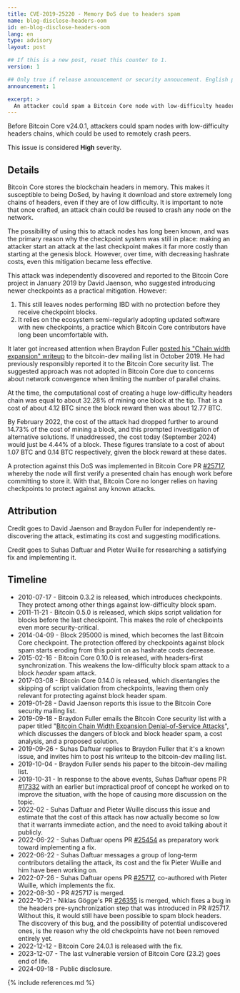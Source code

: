 ```yaml
---
title: CVE-2019-25220 - Memory DoS due to headers spam
name: blog-disclose-headers-oom
id: en-blog-disclose-headers-oom
lang: en
type: advisory
layout: post

## If this is a new post, reset this counter to 1.
version: 1

## Only true if release announcement or security annoucement. English posts only
announcement: 1

excerpt: >
  An attacker could spam a Bitcoin Core node with low-difficulty headers chains, which could be used to remotely crash it.
---
```


Before Bitcoin Core v24.0.1, attackers could spam nodes with low-difficulty headers chains, which
could be used to remotely crash peers.

This issue is considered **High** severity.

## Details

Bitcoin Core stores the blockchain headers in memory. This makes it susceptible to being DoSed, by
having it download and store extremely long chains of headers, even if they are of low difficulty.
It is important to note that once crafted, an attack chain could be reused to crash any node on the
network.

The possibility of using this to attack nodes has long been known, and was the primary reason why
the checkpoint system was still in place: making an attacker start an attack at the last checkpoint
makes it far more costly than starting at the genesis block. However, over time, with decreasing
hashrate costs, even this mitigation became less effective.

This attack was independently discovered and reported to the Bitcoin Core project in January 2019 by
David Jaenson, who suggested introducing newer checkpoints as a practical mitigation. However:
1. This still leaves nodes performing IBD with no protection before they receive checkpoint blocks.
2. It relies on the ecosystem semi-regularly adopting updated software with new checkpoints, a
   practice which Bitcoin Core contributors have long been uncomfortable with.

It later got increased attention when Braydon Fuller [posted his "Chain width expansion"
writeup](https://lists.linuxfoundation.org/pipermail/bitcoin-dev/2019-October/017354.html) to the
bitcoin-dev mailing list in October 2019. He had previously responsibly reported it to the Bitcoin
Core security list. The suggested approach was not adopted in Bitcoin Core due to concerns about
network convergence when limiting the number of parallel chains.

At the time, the computational cost of creating a huge low-difficulty headers chain was equal to
about 32.28% of mining one block at the tip. That is a cost of about 4.12 BTC since the block reward
then was about 12.77 BTC.

By February 2022, the cost of the attack had dropped further to around 14.73% of the cost of mining
a block, and this prompted investigation of alternative solutions. If unaddressed, the cost today
(September 2024) would just be 4.44% of a block. These figures translate to a cost of about 1.07 BTC
and 0.14 BTC respectively, given the block reward at these dates.

A protection against this DoS was implemented in Bitcoin Core PR
[#25717](https://github.com/bitcoin/bitcoin/pull/25717), whereby the node will first verify a
presented chain has enough work before committing to store it. With that, Bitcoin Core no longer
relies on having checkpoints to protect against any known attacks.

## Attribution

Credit goes to David Jaenson and Braydon Fuller for independently re-discovering the attack,
estimating its cost and suggesting modifications.

Credit goes to Suhas Daftuar and Pieter Wuille for researching a satisfying fix and implementing it.

## Timeline

* 2010-07-17 - Bitcoin 0.3.2 is released, which introduces checkpoints. They protect among other
  things against low-difficulty block spam.
* 2011-11-21 - Bitcoin 0.5.0 is released, which skips script validation for blocks before the last
  checkpoint. This makes the role of checkpoints even more security-critical.
* 2014-04-09 - Block 295000 is mined, which becomes the last Bitcoin Core checkpoint. The protection
  offered by checkpoints against block spam starts eroding from this point on as hashrate costs
  decrease.
* 2015-02-16 - Bitcoin Core 0.10.0 is released, with headers-first synchronization. This weakens the
  low-difficulty block spam attack to a block *header* spam attack.
* 2017-03-08 - Bitcoin Core 0.14.0 is released, which disentangles the skipping of script validation
  from checkpoints, leaving them only relevant for protecting against block header spam.
* 2019-01-28 - David Jaenson reports this issue to the Bitcoin Core security mailing list.
* 2019-09-18 - Braydon Fuller emails the Bitcoin Core security list with a paper titled "[Bitcoin
  Chain Width Expansion Denial-of-Service
  Attacks](https://bcoin.io/papers/bitcoin-chain-expansion.pdf)", which discusses the dangers of
  block and block header spam, a cost analysis, and a proposed solution.
* 2019-09-26 - Suhas Daftuar replies to Braydon Fuller that it's a known issue, and invites him to
  post his writeup to the bitcoin-dev mailing list.
* 2019-10-04 - Braydon Fuller sends his paper to the bitcoin-dev mailing list.
* 2019-10-31 - In response to the above events, Suhas Daftuar opens PR
  [#17332](https://github.com/bitcoin/bitcoin/pull/17332) with an earlier but impractical proof of
  concept he worked on to improve the situation, with the hope of causing more discussion on the
  topic.
* 2022-02    - Suhas Daftuar and Pieter Wuille discuss this issue and estimate that the cost of this
  attack has now actually become so low that it warrants immediate action, and the need to avoid
  talking about it publicly.
* 2022-06-22 - Suhas Daftuar opens PR [#25454](https://github.com/bitcoin/bitcoin/pull/25454) as
  preparatory work toward implementing a fix.
* 2022-06-22 - Suhas Daftuar messages a group of long-term contributors detailing the attack, its
  cost and the fix Pieter Wuille and him have been working on.
* 2022-07-26 - Suhas Daftuar opens PR [#25717](https://github.com/bitcoin/bitcoin/pull/25717),
  co-authored with Pieter Wuille, which implements the fix.
* 2022-08-30 - PR #25717 is merged.
* 2022-10-21 - Niklas Gögge's PR [#26355](https://github.com/bitcoin/bitcoin/pull/26355) is merged,
  which fixes a bug in the headers pre-synchronization step that was introduced in PR #25717.
  Without this, it would still have been possible to spam block headers.  The discovery of this bug,
  and the possibility of potential undiscovered ones, is the reason why the old checkpoints have not
  been removed entirely yet.
* 2022-12-12 - Bitcoin Core 24.0.1 is released with the fix.
* 2023-12-07 - The last vulnerable version of Bitcoin Core (23.2) goes end of life.
* 2024-09-18 - Public disclosure.

{% include references.md %}
